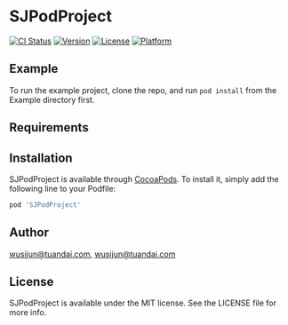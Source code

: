 # SJPodProject

[![CI Status](https://img.shields.io/travis/wusijun@tuandai.com/SJPodProject.svg?style=flat)](https://travis-ci.org/wusijun@tuandai.com/SJPodProject)
[![Version](https://img.shields.io/cocoapods/v/SJPodProject.svg?style=flat)](https://cocoapods.org/pods/SJPodProject)
[![License](https://img.shields.io/cocoapods/l/SJPodProject.svg?style=flat)](https://cocoapods.org/pods/SJPodProject)
[![Platform](https://img.shields.io/cocoapods/p/SJPodProject.svg?style=flat)](https://cocoapods.org/pods/SJPodProject)

## Example

To run the example project, clone the repo, and run `pod install` from the Example directory first.

## Requirements

## Installation

SJPodProject is available through [CocoaPods](https://cocoapods.org). To install
it, simply add the following line to your Podfile:

```ruby
pod 'SJPodProject'
```

## Author

wusijun@tuandai.com, wusijun@tuandai.com

## License

SJPodProject is available under the MIT license. See the LICENSE file for more info.
